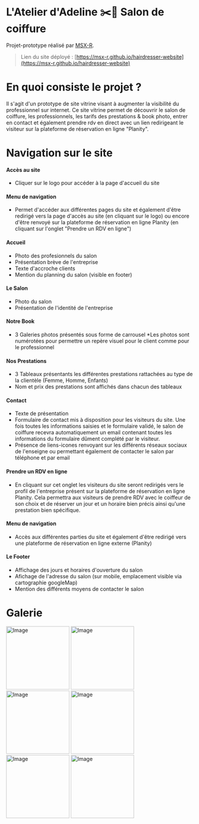 # L'Atelier d'Adeline ✂️💈 Salon de coiffure

Projet-prototype réalisé par [MSX-R](https://github.com/MSX-R "lien github profile").

> Lien du site déployé : [https://msx-r.github.io/hairdresser-website](https://msx-r.github.io/hairdresser-website)

# En quoi consiste le projet ?

Il s'agit d'un prototype de site vitrine visant à augmenter la visibilité du professionnel sur internet. Ce site vitrine permet de découvrir le salon de coiffure, les professionnels, les tarifs des prestations & book photo, entrer en contact et également prendre rdv en direct avec un lien redirigeant le visiteur sur la plateforme de réservation en ligne "Planity".

# Navigation sur le site

#### Accès au site

- Cliquer sur le logo pour accéder à la page d'accueil du site

#### Menu de navigation

- Permet d'accéder aux différentes pages du site et également d'être redirigé vers la page d'accès au site (en cliquant sur le logo) ou encore d'être renvoyé sur la plateforme de réservation en ligne Planity (en cliquant sur l'onglet "Prendre un RDV en ligne")

#### Accueil

- Photo des profesionnels du salon
- Présentation brève de l'entreprise
- Texte d'accroche clients
- Mention du planning du salon (visible en footer)

#### Le Salon

- Photo du salon
- Présentation de l'identité de l'entreprise

#### Notre Book

- 3 Galeries photos présentés sous forme de carrousel
  \*Les photos sont numérotées pour permettre un repère visuel pour le client comme pour le professionnel

#### Nos Prestations

- 3 Tableaux présentants les différentes prestations rattachées au type de la clientèle (Femme, Homme, Enfants)
- Nom et prix des prestations sont affichés dans chacun des tableaux

#### Contact

- Texte de présentation
- Formulaire de contact mis à disposition pour les visiteurs du site. Une fois toutes les informations saisies et le formulaire validé, le salon de coiffure recevra automatiquement un email contenant toutes les informations du formulaire dûment complété par le visiteur.
- Présence de liens-icones renvoyant sur les différents réseaux sociaux de l'enseigne ou permettant également de contacter le salon par téléphone et par email

#### Prendre un RDV en ligne

- En cliquant sur cet onglet les visiteurs du site seront redirigés vers le profil de l'entreprise présent sur la plateforme de réservation en ligne Planity. Cela permettra aux visiteurs de prendre RDV avec le coiffeur de son choix et de réserver un jour et un horaire bien précis ainsi qu'une prestation bien spécifique.

#### Menu de navigation

- Accès aux différentes parties du site et également d'être redirigé vers une plateforme de réservation en ligne externe (Planity)

#### Le Footer

- Affichage des jours et horaires d'ouverture du salon
- Afichage de l'adresse du salon (sur mobile, emplacement visible via cartographie googleMap)
- Mention des différents moyens de contacter le salon

# Galerie

<img src="https://i.goopics.net/2ictjb.png" alt="Image" style="height:170px">  <img src="https://i.goopics.net/s30xjy.png" alt="Image" style="height:170px"> <img src="https://i.goopics.net/ituure.png" alt="Image" style="height:170px"> <img src="https://i.goopics.net/qsh78e.png" alt="Image" style="height:170px"> <img src="https://i.goopics.net/88ecj8.png" alt="Image" style="height:170px"> <img src="https://i.goopics.net/6rslja.png" alt="Image" style="height:170px"> 
